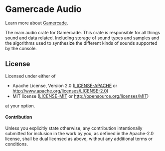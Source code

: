 # Gamercade Audio

Learn more about [Gamercade](https://gamercade.io).

The main audio crate for Gamercade. This crate is responsible for all things sound and data related. Including storage of sound types and samples and the algorithms used to synthesize the different kinds of sounds supported by the console.

## License

Licensed under either of

 * Apache License, Version 2.0 ([LICENSE-APACHE](LICENSE-APACHE) or http://www.apache.org/licenses/LICENSE-2.0)
 * MIT license ([LICENSE-MIT](LICENSE-MIT) or http://opensource.org/licenses/MIT)

at your option.

#### Contribution

Unless you explicitly state otherwise, any contribution intentionally submitted
for inclusion in the work by you, as defined in the Apache-2.0 license, shall be
dual licensed as above, without any additional terms or conditions.